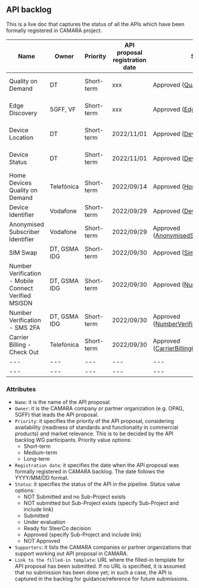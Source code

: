 ## API backlog

This is a live doc that captures the status of all the APIs which have been formally registered in CAMARA project. 

| **Name**  |  **Owner**  | **Priority** | **API proposal registration date** | **Status**  | **Supporters** | **Link to the filled-in template** |
| --- |  ---  | --- | --- | --- | --- | --- |
| Quality on Demand |  DT  | Short-term | xxx | Approved ([QualityOnDemand](https://github.com/camaraproject/QualityOnDemand)) | Orange, Telefónica, Vodafone| |
| Edge Discovery  |  5GFF, VF | Short-term | xxx | Approved ([EdgeCloud](https://github.com/camaraproject/EdgeCloud)) | DT, Orange, Telefónica |  |
| Device Location  |  DT | Short-term | 2022/11/01 | Approved ([DeviceLocation](https://github.com/camaraproject/DeviceLocation)) | Orange, Telefónica, Vodafone |  |
| Device Status |  DT | Short-term | 2022/11/01  | Approved ([DeviceStatus](https://github.com/camaraproject/DeviceStatus)) | Orange, Telefónica, Vodafone |  |
| Home Devices Quality on Demand |  Telefónica  | Short-term| 2022/09/14| Approved ([HomeDevicesQoD](https://github.com/camaraproject/HomeDevicesQoD)) | DT, KDDI |  [Link](https://github.com/camaraproject/WorkingGroups/blob/main/APIBacklog/documentation/SupportingDocuments/API%20proposals/APIproposal_HomeDevicesQoD_Telefonica.md)|
| Device Identifier |  Vodafone  | Short-term| 2022/09/29| Approved ([DeviceIdentifier](https://github.com/camaraproject/DeviceIdentifier)) | DT, KDDI, Telefónica|  [Link](https://github.com/camaraproject/WorkingGroups/blob/main/APIBacklog/documentation/SupportingDocuments/API%20proposals/APIproposal_DeviceIdentifier_Vodafone.md)|
| Anonymised Subscriber Identifier |  Vodafone  | Short-term| 2022/09/29| Approved ([AnonymisedSubscriberIdentifier](https://github.com/camaraproject/AnonymisedSubscriberIdentifier))| DT, KDDI |  [Link](https://github.com/camaraproject/WorkingGroups/blob/main/APIBacklog/documentation/SupportingDocuments/API%20proposals/APIproposal_AnonymisedSubscriberIdentifier_Vodafone.md)|
| SIM Swap|  DT, GSMA IDG  | Short-term | 2022/09/30 | Approved ([SimSwap](https://github.com/camaraproject/SimSwap))| DT, KDDI, Telefónica |  [Link](https://github.com/camaraproject/WorkingGroups/blob/main/APIBacklog/documentation/SupportingDocuments/API%20proposals/APIproposal_Sim%20Swap_DeustcheTelekom.md)|
| Number Verification - Mobile Connect Verified MSISDN|  DT, GSMA IDG  | Short-term | 2022/09/30 | Approved ([NumberVerification](https://github.com/camaraproject/NumberVerification)) | Airtel, DT, KDDI, Telefónica |  [Link](https://github.com/camaraproject/WorkingGroups/blob/main/APIBacklog/documentation/SupportingDocuments/API%20proposals/APIproposal_%20NumberVerification_DeustcheTelekom.md)|
| Number Verification - SMS 2FA|  DT, GSMA IDG  | Short-term | 2022/09/30 | Approved ([NumberVerificationSMS2FA](https://github.com/camaraproject/NumberVerificationSMS2FA))  | Airtel, DT, KDDI, Telefónica|  [Link](https://github.com/camaraproject/WorkingGroups/blob/main/APIBacklog/documentation/SupportingDocuments/API%20proposals/APIproposal_NumberVerificationMS2FA_DeustcheTelekom.md)|
|Carrier Billing - Check Out|  Telefónica  | Short-term| 2022/09/30 | Approved ([CarrierBillingCheckOut](https://github.com/camaraproject/CarrierBillingCheckOut)) | Airtel, KDDI |  [Link](https://github.com/camaraproject/WorkingGroups/blob/main/APIBacklog/documentation/SupportingDocuments/API%20proposals/APIproposal_CarrierBillingCheckOut_Telefonica.md)|
| --- |  ---  | --- | --- | --- | --- | --- |
| --- |  ---  | --- | --- | --- | --- | --- |



### Attributes
- `Name`: it is the name of the API proposal. 
- `Owner`: it is the CAMARA company or partner organization (e.g. OPAG, 5GFF) that leads the API proposal.
- `Priority`: it specifies the priority of the API proposal, considering availability (readiness of standards and functionality in commercial products) and market relevance. This is to be decided by the API backlog WG participants. Priority value options:
	- Short-term
	- Medium-term
	- Long-term
- `Registration date`: it specifies the date when the API proposal was formally registered in CAMARA backlog. The date follows the YYYY/MM/DD format. 
- `Status`: it specifies the status of the API in the pipeline. Status value options:
	- NOT Submitted and no Sub-Project exists
	- NOT submitted but Sub-Project exists (specify Sub-Project and include link)
	- Submitted 
	- Under evaluation
	- Ready for SteerCo decision
	- Approved (specify Sub-Project and include link)
	- NOT Approved
- `Supporters`: it lists the CAMARA companies or partner organizations that support working out API proposal in CAMARA. 
- `Link to the filled-in template`: URL where the filled-in template for API proposal has been submitted. If no URL is specified, it is assumed that no submission has been done yet; in such a case, the API is captured in the backlog for guidance/reference for future submissions.

